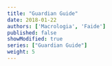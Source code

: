 ```yaml
---
title: "Guardian Guide"
date: 2018-01-22
authors: ['Macrologia', 'Faide']
published: false
showModified: true
series: ["Guardian Guide"]
weight: 5
---
```


